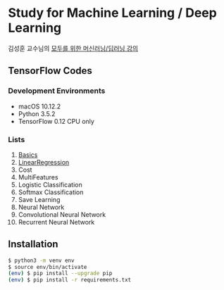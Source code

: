# Study for Machine Learning / Deep Learning

김성훈 교수님의 [모두를 위한 머신러닝/딥러닝 강의](http://hunkim.github.io/ml/)

## TensorFlow Codes

### Development Environments

- macOS 10.12.2
- Python 3.5.2
- TensorFlow 0.12 CPU only

### Lists

1. [Basics](https://github.com/AWEEKJ/ML-study/tree/master/01-Basics)
2. [LinearRegression](https://github.com/AWEEKJ/ML-study/tree/master/02-LinearRegression)
3. Cost
4. MultiFeatures
5. Logistic Classification
6. Softmax Classification
7. Save Learning
8. Neural Network
9. Convolutional Neural Network
10. Recurrent Neural Network

## Installation

```bash
$ python3 -m venv env
$ source env/bin/activate
(env) $ pip install --upgrade pip
(env) $ pip install -r requirements.txt
```
